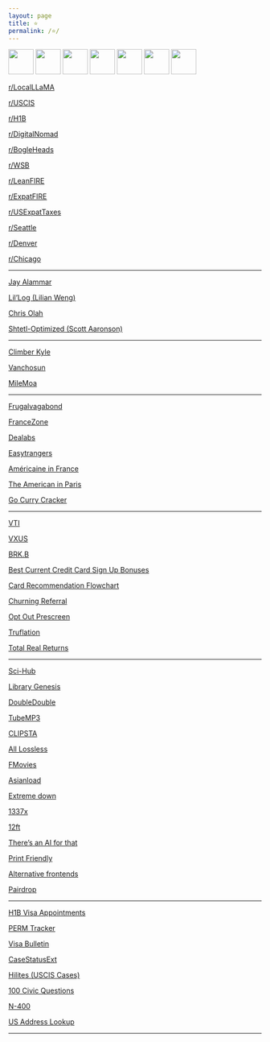 ```yaml
---
layout: page
title: ⭐
permalink: /⭐/
---
```


<a href="https://news.ycombinator.com/"><img src="https://news.ycombinator.com/favicon.ico" width="50" height="50" /></a>
<a href="https://slickdeals.net/"><img src="https://slickdeals.net/images/slickdeals_icon.svg" width="50" height="50" /></a>
<a href="https://bogleheads.org/"><img src="https://bogleheads.org/favicon.ico" width="50" height="50" /></a>
<a href="https://www.rfi.fr/en/"><img src="https://www.rfi.fr/favicon.ico" width="50" height="50" /></a>
<a href="https://www.lemonde.fr/en/"><img src="https://www.lemonde.fr/favicon.ico" width="50" height="50" /></a>
<a href="https://www.memeorandum.com/"><img src="https://www.memeorandum.com/favicon.ico" width="50" height="50" /></a>
<a href="https://xkcd.com/"><img src="https://xkcd.com/favicon.ico" width="50" height="50" /></a>


[r/LocalLLaMA](https://farside.link/libreddit/r/LocalLLaMA/)

[r/USCIS](https://farside.link/libreddit/r/uscis)

[r/H1B](https://farside.link/libreddit/r/h1b)

[r/DigitalNomad](https://farside.link/libreddit/r/digitalnomad/)

[r/BogleHeads](https://farside.link/libreddit/r/bogleheads)

[r/WSB](https://farside.link/libreddit/r/wallstreetbets)

[r/LeanFIRE](https://farside.link/libreddit/r/leanfire)

[r/ExpatFIRE](https://farside.link/libreddit/r/expatfire)

[r/USExpatTaxes](https://farside.link/libreddit/r/usexpattaxes)

[r/Seattle](https://farside.link/libreddit/r/seattle) 

[r/Denver](https://farside.link/libreddit/r/denver)

[r/Chicago](https://farside.link/libreddit/r/chicago)

---

[Jay Alammar](https://jalammar.github.io/)

[Lil’Log (Lilian Weng)](https://lilianweng.github.io/)

[Chris Olah](https://colah.github.io/)

[Shtetl-Optimized (Scott Aaronson)](https://scottaaronson.blog/)

---

[Climber Kyle](https://climberkyle.com/)

[Vanchosun](https://www.vanchosun.com/)

[MileMoa](https://www.milemoa.com/bbs/)

---

[Frugalvagabond](https://frugalvagabond.com/) 

[FranceZone](https://www.francezone.com/)

[Dealabs](https://www.dealabs.com)

[Easytrangers](https://www.easytrangers.com/)

[Américaine in France](https://www.americaineinfrance.com/)

[The American in Paris](https://theamericaninparis.com/)

[Go Curry Cracker](https://www.gocurrycracker.com)

---

[VTI](https://www.google.com/finance/quote/VTI:NYSEARCA)

[VXUS](https://www.google.com/finance/quote/VXUS:NASDAQ)

[BRK.B](https://www.google.com/finance/quote/BRK.B:NYSE)

[Best Current Credit Card Sign Up Bonuses](https://www.doctorofcredit.com/best-current-credit-card-sign-bonuses/#Recent_Changes)

[Card Recommendation Flowchart](https://m16p-churning.s3.us-east-2.amazonaws.com/Card+Recommendation+Flowchart+Latest.html)

[Churning Referral](https://churning.rankt.com/referrals/)

[Opt Out Prescreen](https://www.optoutprescreen.com/)

[Truflation](https://truflation.com/dashboard?feed=us-inflation-rate)

[Total Real Returns](https://totalrealreturns.com/s/USDOLLAR,BRK-B,VTI,VXUS,SGOV?start=2022-01-01)


---

[Sci-Hub](https://sci-hub.se/)

[Library Genesis](http://libgen.rs/)

[DoubleDouble](https://doubledouble.top/)

[TubeMP3](https://tubemp3.to)

[CLIPSTA](https://clipsta.us.to)

[All Lossless](https://alllossless.net)

[FMovies](https://fmoviesz.to/home)

[Asianload](https://asianembed.io/)

[Extreme down](https://www.extreme-down.moe)

[1337x](https://1337x.to/)

[12ft](https://12ft.io/)

[There’s an AI for that](https://theresanaiforthat.com/alphabetical/)

[Print Friendly](https://www.printfriendly.com)

[Alternative frontends](https://farside.link/)

[Pairdrop](https://pairdrop.net/)

---

[H1B Visa Appointments](https://h1bslots.vercel.app/)

[PERM Tracker](https://permtimeline.com/)

[Visa Bulletin](https://travel.state.gov/content/travel/en/legal/visa-law0/visa-bulletin.html)

[CaseStatusExt](https://www.casestatusext.com/cases/MSC2490062117)

[Hilites (USCIS Cases)](https://hilites.today/dashboard/MSC_LB/I-485)

[100 Civic Questions](https://www.uscis.gov/citizenship/find-study-materials-and-resources/study-for-the-test/100-civics-questions-and-answers-with-mp3-audio-english-version)

[N-400](https://www.uscis.gov/n-400)

[US Address Lookup](https://firstlogic.com/tools/verify-address)

---


<script>
    document.getElementsByClassName("post-title").item(0).innerText = null;
</script>
